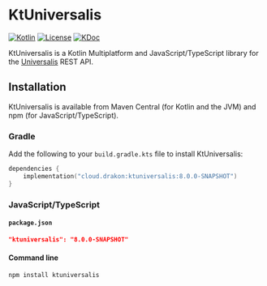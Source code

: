 # KtUniversalis

[![Kotlin](https://img.shields.io/badge/kotlin-1.9.22-blue.svg?logo=kotlin)](http://kotlinlang.org)
[![License](https://img.shields.io/github/license/drakon64/KtUniversalis)](https://opensource.org/license/mit/)
[![KDoc](https://javadoc.io/badge2/cloud.drakon/ktuniversalis/8.0.0-SNAPSHOT/KDoc.svg)](https://javadoc.io/doc/cloud.drakon/ktuniversalis/8.0.0-SNAPSHOT)

KtUniversalis is a Kotlin Multiplatform and JavaScript/TypeScript library for the [Universalis](https://universalis.app) REST API.

## Installation

KtUniversalis is available from Maven Central (for Kotlin and the JVM) and npm (for JavaScript/TypeScript).

### Gradle

Add the following to your `build.gradle.kts` file to install KtUniversalis:

```kotlin
dependencies {
    implementation("cloud.drakon:ktuniversalis:8.0.0-SNAPSHOT")
}
```

### JavaScript/TypeScript

#### `package.json`

```json
"ktuniversalis": "8.0.0-SNAPSHOT"
```

#### Command line

```commandline
npm install ktuniversalis
```
